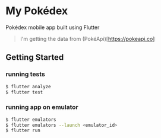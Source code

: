 # My Pokédex
Pokédex mobile app built using Flutter

> I'm getting the data from (PokéApi)[https://pokeapi.co]

## Getting Started
### running tests
```sh
$ flutter analyze
$ flutter test
```

### running app on emulator
```sh
$ flutter emulators
$ flutter emulators --launch <emulator_id>
$ flutter run
```

